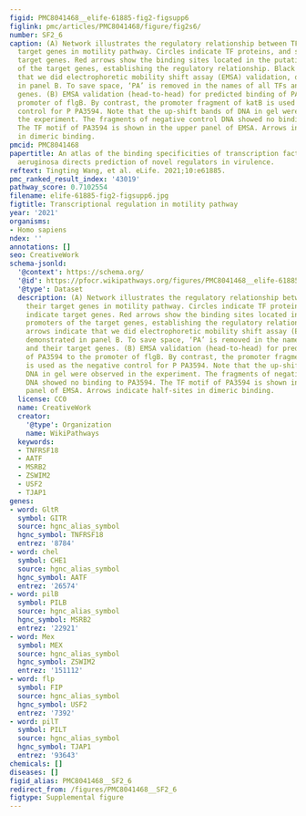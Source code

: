 ```yaml
---
figid: PMC8041468__elife-61885-fig2-figsupp6
figlink: pmc/articles/PMC8041468/figure/fig2s6/
number: SF2_6
caption: (A) Network illustrates the regulatory relationship between TFs and their
  target genes in motility pathway. Circles indicate TF proteins, and squares indicate
  target genes. Red arrows show the binding sites located in the putative promoters
  of the target genes, establishing the regulatory relationship. Black arrows indicate
  that we did electrophoretic mobility shift assay (EMSA) validation, demonstrated
  in panel B. To save space, ‘PA’ is removed in the names of all TFs and their target
  genes. (B) EMSA validation (head-to-head) for predicted binding of PA3594 to the
  promoter of flgB. By contrast, the promoter fragment of katB is used as the negative
  control for P PA3594. Note that the up-shift bands of DNA in gel were observed in
  the experiment. The fragments of negative control DNA showed no binding to PA3594.
  The TF motif of PA3594 is shown in the upper panel of EMSA. Arrows indicate half-sites
  in dimeric binding.
pmcid: PMC8041468
papertitle: An atlas of the binding specificities of transcription factors in Pseudomonas
  aeruginosa directs prediction of novel regulators in virulence.
reftext: Tingting Wang, et al. eLife. 2021;10:e61885.
pmc_ranked_result_index: '43019'
pathway_score: 0.7102554
filename: elife-61885-fig2-figsupp6.jpg
figtitle: Transcriptional regulation in motility pathway
year: '2021'
organisms:
- Homo sapiens
ndex: ''
annotations: []
seo: CreativeWork
schema-jsonld:
  '@context': https://schema.org/
  '@id': https://pfocr.wikipathways.org/figures/PMC8041468__elife-61885-fig2-figsupp6.html
  '@type': Dataset
  description: (A) Network illustrates the regulatory relationship between TFs and
    their target genes in motility pathway. Circles indicate TF proteins, and squares
    indicate target genes. Red arrows show the binding sites located in the putative
    promoters of the target genes, establishing the regulatory relationship. Black
    arrows indicate that we did electrophoretic mobility shift assay (EMSA) validation,
    demonstrated in panel B. To save space, ‘PA’ is removed in the names of all TFs
    and their target genes. (B) EMSA validation (head-to-head) for predicted binding
    of PA3594 to the promoter of flgB. By contrast, the promoter fragment of katB
    is used as the negative control for P PA3594. Note that the up-shift bands of
    DNA in gel were observed in the experiment. The fragments of negative control
    DNA showed no binding to PA3594. The TF motif of PA3594 is shown in the upper
    panel of EMSA. Arrows indicate half-sites in dimeric binding.
  license: CC0
  name: CreativeWork
  creator:
    '@type': Organization
    name: WikiPathways
  keywords:
  - TNFRSF18
  - AATF
  - MSRB2
  - ZSWIM2
  - USF2
  - TJAP1
genes:
- word: GltR
  symbol: GITR
  source: hgnc_alias_symbol
  hgnc_symbol: TNFRSF18
  entrez: '8784'
- word: chel
  symbol: CHE1
  source: hgnc_alias_symbol
  hgnc_symbol: AATF
  entrez: '26574'
- word: pilB
  symbol: PILB
  source: hgnc_alias_symbol
  hgnc_symbol: MSRB2
  entrez: '22921'
- word: Mex
  symbol: MEX
  source: hgnc_alias_symbol
  hgnc_symbol: ZSWIM2
  entrez: '151112'
- word: flp
  symbol: FIP
  source: hgnc_alias_symbol
  hgnc_symbol: USF2
  entrez: '7392'
- word: pilT
  symbol: PILT
  source: hgnc_alias_symbol
  hgnc_symbol: TJAP1
  entrez: '93643'
chemicals: []
diseases: []
figid_alias: PMC8041468__SF2_6
redirect_from: /figures/PMC8041468__SF2_6
figtype: Supplemental figure
---
```

